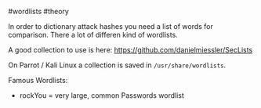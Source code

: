 #wordlists #theory

In order to dictionary attack hashes you need a list of words for comparison.
There a lot of differen kind of wordlists.

A good collection to use is here: https://github.com/danielmiessler/SecLists

On Parrot / Kali Linux a collection is saved in `/usr/share/wordlists`.

Famous Wordlists:

- rockYou = very large, common Passwords wordlist